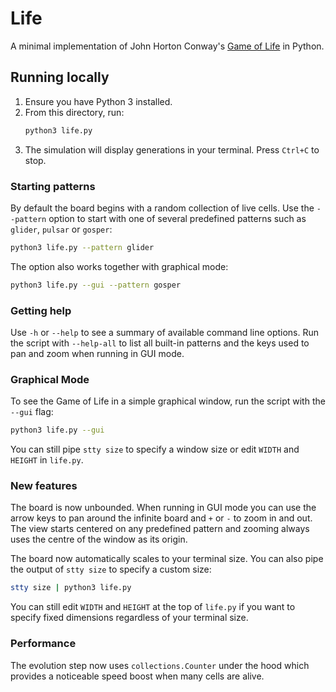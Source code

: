 # Life

A minimal implementation of John Horton Conway's [Game of Life](https://en.wikipedia.org/wiki/Conway%27s_Game_of_Life) in Python.

## Running locally

1. Ensure you have Python 3 installed.
2. From this directory, run:
   ```bash
   python3 life.py
   ```
3. The simulation will display generations in your terminal. Press `Ctrl+C` to stop.

### Starting patterns

By default the board begins with a random collection of live cells. Use the `--pattern` option to start with one of several predefined patterns such as `glider`, `pulsar` or `gosper`:

```bash
python3 life.py --pattern glider
```

The option also works together with graphical mode:

```bash
python3 life.py --gui --pattern gosper
```

### Getting help

Use `-h` or `--help` to see a summary of available command line options. Run
the script with `--help-all` to list all built-in patterns and the keys used to
pan and zoom when running in GUI mode.

### Graphical Mode

To see the Game of Life in a simple graphical window, run the script with the `--gui` flag:

```bash
python3 life.py --gui
```

You can still pipe `stty size` to specify a window size or edit `WIDTH` and `HEIGHT` in `life.py`.

### New features

The board is now unbounded. When running in GUI mode you can use the arrow keys to pan around the infinite board and `+` or `-` to zoom in and out. The view starts centered on any predefined pattern and zooming always uses the centre of the window as its origin.

The board now automatically scales to your terminal size. You can also pipe the
output of `stty size` to specify a custom size:

```bash
stty size | python3 life.py
```

You can still edit `WIDTH` and `HEIGHT` at the top of `life.py` if you want to
specify fixed dimensions regardless of your terminal size.

### Performance

The evolution step now uses `collections.Counter` under the hood which
provides a noticeable speed boost when many cells are alive.
